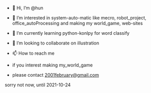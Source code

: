- 👋 Hi, I’m @hun
- 👀 I’m interested in system-auto-matic like mecro, robot_project, office_autoProcessing and making my world_game, web-sites
- 🌱 I’m currently learning python-konlpy for word classify
- 💞️ I’m looking to collaborate on illustration
- 📫 How to reach me

- if you interest making my_world_game
- please contact 2001february@gmail.com

sorry not now, until 2021-10-24
